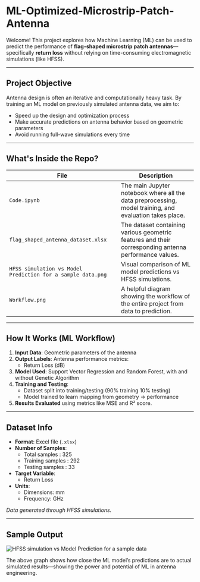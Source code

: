 # ML-Optimized-Microstrip-Patch-Antenna

Welcome! This project explores how Machine Learning (ML) can be used to predict the performance of **flag-shaped microstrip patch antennas**—specifically **return loss** without relying on time-consuming electromagnetic simulations (like HFSS).

---

## Project Objective

Antenna design is often an iterative and computationally heavy task. By training an ML model on previously simulated antenna data, we aim to:

- Speed up the design and optimization process
- Make accurate predictions on antenna behavior based on geometric parameters
- Avoid running full-wave simulations every time

---

## What's Inside the Repo?

| File | Description |
|------|-------------|
| `Code.ipynb` | The main Jupyter notebook where all the data preprocessing, model training, and evaluation takes place. |
| `flag_shaped_antenna_dataset.xlsx` | The dataset containing various geometric features and their corresponding antenna performance values. |
| `HFSS simulation vs Model Prediction for a sample data.png` | Visual comparison of ML model predictions vs HFSS simulations. |
| `Workflow.png` | A helpful diagram showing the workflow of the entire project from data to prediction. |

---

## How It Works (ML Workflow)

1. **Input Data**: Geometric parameters of the antenna
2. **Output Labels**: Antenna performance metrics:
   - Return Loss (dB)
3. **Model Used**: Support Vector Regression and Random Forest, with and without Genetic Algorithm
4. **Training and Testing**:
   - Dataset split into training/testing (90% training 10% testing)
   - Model trained to learn mapping from geometry → performance
5. **Results Evaluated** using metrics like MSE and R² score.

---

## Dataset Info

- **Format**: Excel file (`.xlsx`)
- **Number of Samples**:
  - Total samples : 325
  - Training samples : 292
  - Testing samples : 33
- **Target Variable**:
  - Return Loss
- **Units**:
  - Dimensions: mm
  - Frequency: GHz

*Data generated through HFSS simulations.*

---

## Sample Output

![HFSS simulation vs Model Prediction for a sample data](https://github.com/user-attachments/assets/048475cb-5a0c-4eba-8851-e9f81af7748c)

The above graph shows how close the ML model’s predictions are to actual simulated results—showing the power and potential of ML in antenna engineering.





